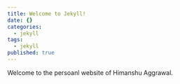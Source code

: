 ```yaml
---
title: Welcome to Jekyll!
date: {}
categories:
  - jekyll
tags:
  - jekyll
published: true
---
```

Welcome to the persoanl website of Himanshu Aggrawal.